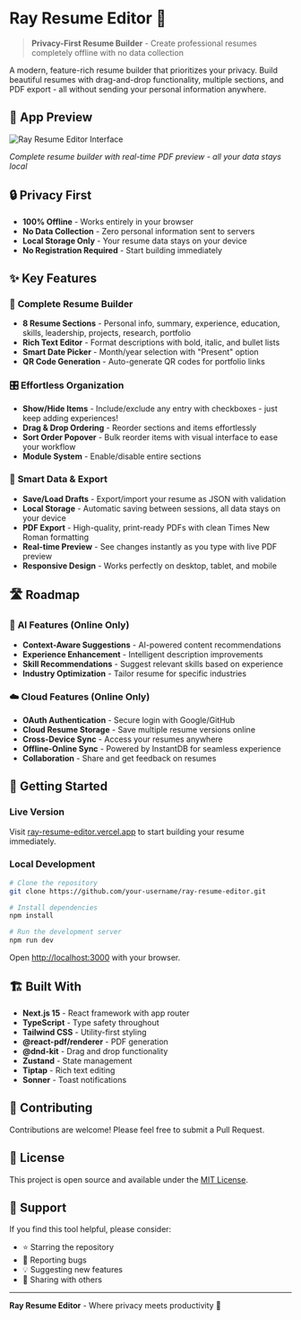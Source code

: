# Ray Resume Editor 📄

> **Privacy-First Resume Builder** - Create professional resumes completely offline with no data collection

A modern, feature-rich resume builder that prioritizes your privacy. Build beautiful resumes with drag-and-drop functionality, multiple sections, and PDF export - all without sending your personal information anywhere.

## 📸 App Preview

![Ray Resume Editor Interface](https://github.com/Ganthology/ray-resume-editor/refs/heads/main/screenshot.png)

_Complete resume builder with real-time PDF preview - all your data stays local_

## 🔒 Privacy First

- **100% Offline** - Works entirely in your browser
- **No Data Collection** - Zero personal information sent to servers
- **Local Storage Only** - Your resume data stays on your device
- **No Registration Required** - Start building immediately

## ✨ Key Features

### 📝 **Complete Resume Builder**

- **8 Resume Sections** - Personal info, summary, experience, education, skills, leadership, projects, research, portfolio
- **Rich Text Editor** - Format descriptions with bold, italic, and bullet lists
- **Smart Date Picker** - Month/year selection with "Present" option
- **QR Code Generation** - Auto-generate QR codes for portfolio links

### 🎛️ **Effortless Organization**

- **Show/Hide Items** - Include/exclude any entry with checkboxes - just keep adding experiences!
- **Drag & Drop Ordering** - Reorder sections and items effortlessly
- **Sort Order Popover** - Bulk reorder items with visual interface to ease your workflow
- **Module System** - Enable/disable entire sections

### 💾 **Smart Data & Export**

- **Save/Load Drafts** - Export/import your resume as JSON with validation
- **Local Storage** - Automatic saving between sessions, all data stays on your device
- **PDF Export** - High-quality, print-ready PDFs with clean Times New Roman formatting
- **Real-time Preview** - See changes instantly as you type with live PDF preview
- **Responsive Design** - Works perfectly on desktop, tablet, and mobile

## 🛣️ Roadmap

### 🤖 **AI Features (Online Only)**

- **Context-Aware Suggestions** - AI-powered content recommendations
- **Experience Enhancement** - Intelligent description improvements
- **Skill Recommendations** - Suggest relevant skills based on experience
- **Industry Optimization** - Tailor resume for specific industries

### ☁️ **Cloud Features (Online Only)**

- **OAuth Authentication** - Secure login with Google/GitHub
- **Cloud Resume Storage** - Save multiple resume versions online
- **Cross-Device Sync** - Access your resumes anywhere
- **Offline-Online Sync** - Powered by InstantDB for seamless experience
- **Collaboration** - Share and get feedback on resumes

## 🚀 Getting Started

### Live Version

Visit [ray-resume-editor.vercel.app](https://ray-resume-editor.vercel.app) to start building your resume immediately.

### Local Development

```bash
# Clone the repository
git clone https://github.com/your-username/ray-resume-editor.git

# Install dependencies
npm install

# Run the development server
npm run dev
```

Open [http://localhost:3000](http://localhost:3000) with your browser.

## 🏗️ Built With

- **Next.js 15** - React framework with app router
- **TypeScript** - Type safety throughout
- **Tailwind CSS** - Utility-first styling
- **@react-pdf/renderer** - PDF generation
- **@dnd-kit** - Drag and drop functionality
- **Zustand** - State management
- **Tiptap** - Rich text editing
- **Sonner** - Toast notifications

## 🤝 Contributing

Contributions are welcome! Please feel free to submit a Pull Request.

## 📄 License

This project is open source and available under the [MIT License](LICENSE).

## 💖 Support

If you find this tool helpful, please consider:

- ⭐ Starring the repository
- 🐛 Reporting bugs
- 💡 Suggesting new features
- 📢 Sharing with others

---

**Ray Resume Editor** - Where privacy meets productivity 🚀
